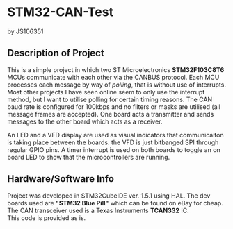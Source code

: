 # STM32-CAN-Test
by JS106351

## Description of Project

This is a simple project in which two ST Microelectronics **STM32F103C8T6** MCUs communicate with each other via the CANBUS protocol.  Each MCU processes each message by way of *polling*, that is without use of interrupts.  Most other projects I have seen online seem to only use the interrupt method, but I want to utilise polling for certain timing reasons.  The CAN baud rate is configured for 100kbps and no filters or masks are utilised (all message frames are accepted).  One board acts a transmitter and sends messages to the other board which acts as a receiver.    

An LED and a VFD display are used as visual indicators that communicaiton is taking place between the boards.  the VFD is just bitbanged SPI through regular GPIO pins.  A timer interrupt is used on both boards to toggle an on board LED to show that the microcontrollers are running.    

## Hardware/Software Info

Project was developed in STM32CubeIDE ver. 1.5.1 using HAL.  The dev boards used are **"STM32 Blue Pill"** which can be found on eBay for cheap.  The CAN transceiver used is a Texas Instruments **TCAN332** IC.    
This code is provided as is.  




